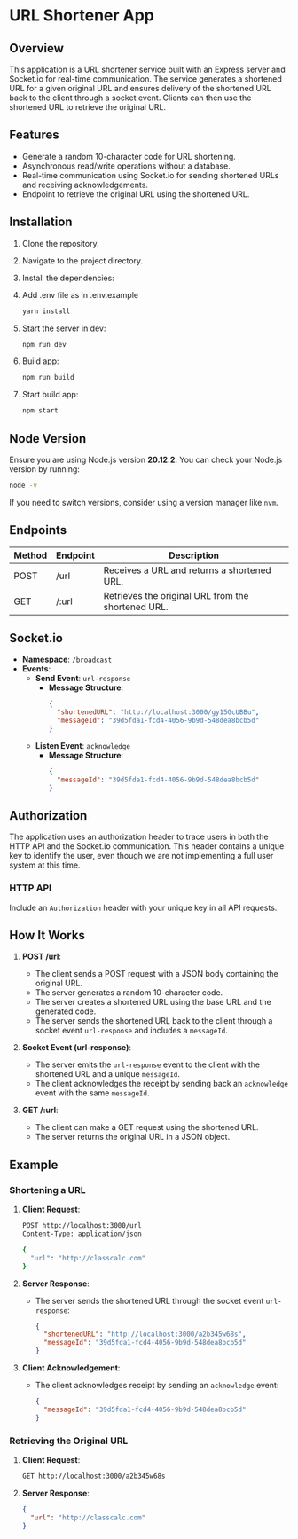 # URL Shortener App

## Overview
This application is a URL shortener service built with an Express server and Socket.io for real-time communication. The service generates a shortened URL for a given original URL and ensures delivery of the shortened URL back to the client through a socket event. Clients can then use the shortened URL to retrieve the original URL.

## Features
- Generate a random 10-character code for URL shortening.
- Asynchronous read/write operations without a database.
- Real-time communication using Socket.io for sending shortened URLs and receiving acknowledgements.
- Endpoint to retrieve the original URL using the shortened URL.

## Installation

1. Clone the repository.
2. Navigate to the project directory.
3. Install the dependencies:
4. Add .env file as in .env.example

   ```sh
   yarn install
   ```

5. Start the server in dev:

   ```sh
   npm run dev
   ```
6. Build app:

   ```sh
   npm run build
   ```
7. Start build app:

   ```sh
   npm start
   ```

## Node Version
Ensure you are using Node.js version **20.12.2**. You can check your Node.js version by running:
```sh
node -v
```
If you need to switch versions, consider using a version manager like `nvm`.

## Endpoints

| Method | Endpoint               | Description                                          |
|--------|------------------------|------------------------------------------------------|
| POST   | /url                   | Receives a URL and returns a shortened URL.          |
| GET    | /:url         | Retrieves the original URL from the shortened URL.   |

## Socket.io

- **Namespace**: `/broadcast`
- **Events**:
  - **Send Event**: `url-response`
    - **Message Structure**:
      ```json
      {
        "shortenedURL": "http://localhost:3000/gy15GcUBBu",
        "messageId": "39d5fda1-fcd4-4056-9b9d-548dea8bcb5d"
      }
      ```
  - **Listen Event**: `acknowledge`
    - **Message Structure**:
      ```json
      {
        "messageId": "39d5fda1-fcd4-4056-9b9d-548dea8bcb5d"
      }
      ```
## Authorization

The application uses an authorization header to trace users in both the HTTP API and the Socket.io communication. This header contains a unique key to identify the user, even though we are not implementing a full user system at this time.

### HTTP API

Include an `Authorization` header with your unique key in all API requests.

## How It Works

1. **POST /url**: 
   - The client sends a POST request with a JSON body containing the original URL.
   - The server generates a random 10-character code.
   - The server creates a shortened URL using the base URL and the generated code.
   - The server sends the shortened URL back to the client through a socket event `url-response` and includes a `messageId`.

2. **Socket Event (url-response)**:
   - The server emits the `url-response` event to the client with the shortened URL and a unique `messageId`.
   - The client acknowledges the receipt by sending back an `acknowledge` event with the same `messageId`.

3. **GET /:url**:
   - The client can make a GET request using the shortened URL.
   - The server returns the original URL in a JSON object.

## Example

### Shortening a URL

1. **Client Request**:
   ```sh
   POST http://localhost:3000/url
   Content-Type: application/json

   {
     "url": "http://classcalc.com"
   }
   ```

2. **Server Response**:
   - The server sends the shortened URL through the socket event `url-response`:
     ```json
     {
       "shortenedURL": "http://localhost:3000/a2b345w68s",
       "messageId": "39d5fda1-fcd4-4056-9b9d-548dea8bcb5d"
     }
     ```

3. **Client Acknowledgement**:
   - The client acknowledges receipt by sending an `acknowledge` event:
     ```json
     {
       "messageId": "39d5fda1-fcd4-4056-9b9d-548dea8bcb5d"
     }
     ```

### Retrieving the Original URL

1. **Client Request**:
   ```sh
   GET http://localhost:3000/a2b345w68s
   ```

2. **Server Response**:
   ```json
   {
     "url": "http://classcalc.com"
   }
   ```